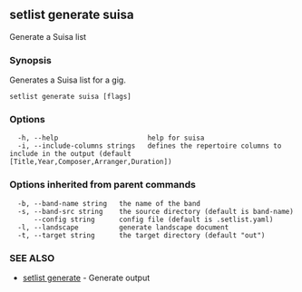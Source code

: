 ## setlist generate suisa

Generate a Suisa list

### Synopsis

Generates a Suisa list for a gig.


```
setlist generate suisa [flags]
```

### Options

```
  -h, --help                      help for suisa
  -i, --include-columns strings   defines the repertoire columns to include in the output (default [Title,Year,Composer,Arranger,Duration])
```

### Options inherited from parent commands

```
  -b, --band-name string   the name of the band
  -s, --band-src string    the source directory (default is band-name)
      --config string      config file (default is .setlist.yaml)
  -l, --landscape          generate landscape document
  -t, --target string      the target directory (default "out")
```

### SEE ALSO

* [setlist generate](setlist_generate.md)	 - Generate output

